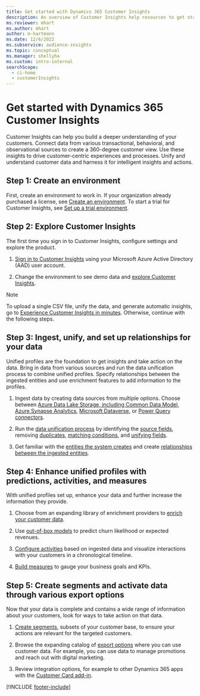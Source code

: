 ```yaml
---
title: Get started with Dynamics 365 Customer Insights
description: An overview of Customer Insights help resources to get started quickly. 
ms.reviewer: mhart
ms.author: mhart
author: m-hartmann
ms.date: 12/6/2022
ms.subservice: audience-insights 
ms.topic: conceptual
ms.manager: shellyha
ms.custom: intro-internal
searchScope: 
  - ci-home
  - customerInsights
---
```


# Get started with Dynamics 365 Customer Insights

Customer Insights can help you build a deeper understanding of your customers. Connect data from various transactional, behavioral, and observational sources to create a 360-degree customer view. Use these insights to drive customer-centric experiences and processes. Unify and understand customer data and harness it for intelligent insights and actions.

## Step 1: Create an environment

First, create an environment to work in. If your organization already purchased a license, see [Create an environment](create-environment.md). To start a trial for Customer Insights, see [Set up a trial environment](trial-signup.md).

## Step 2: Explore Customer Insights

The first time you sign in to Customer Insights, configure settings and explore the product.

1. [Sign in to Customer Insights](https://home.ci.ai.dynamics.com) using your Microsoft Azure Active Directory (AAD) user account.

1. Change the environment to see demo data and [explore Customer Insights](home.md).

> [!NOTE]
> To upload a single CSV file, unify the data, and generate automatic insights, go to [Experience Customer Insights in minutes](data-sources-single.md). Otherwise, continue with the following steps.

## Step 3: Ingest, unify, and set up relationships for your data

Unified profiles are the foundation to get insights and take action on the data. Bring in data from various sources and run the data unification process to combine unified profiles. Specify relationships between the ingested entities and use enrichment features to add information to the profiles.

1. Ingest data by creating data sources from multiple options. Choose between [Azure Data Lake Storage, including Common Data Model](connect-common-data-model.md), [Azure Synapse Analytics](connect-synapse.md), [Microsoft Dataverse](connect-dataverse-managed-lake.md), or  [Power Query connectors](connect-power-query.md).

1. Run the [data unification process](data-unification.md) by identifying the [source fields](map-entities.md), removing [duplicates](remove-duplicates.md), [matching conditions](match-entities.md), and [unifying fields](merge-entities.md).

1. Get familiar with the [entities the system creates](entities.md) and create [relationships between the ingested entities](relationships.md).

## Step 4: Enhance unified profiles with predictions, activities, and measures

With unified profiles set up, enhance your data and further increase the information they provide.

1. Choose from an expanding library of enrichment providers to [enrich your customer data](enrichment-hub.md).

1. Use [out-of-box models](predictions-overview.md) to predict churn likelihood or expected revenues.

1. [Configure activities](activities.md) based on ingested data and visualize interactions with your customers in a chronological timeline.

1. [Build measures](measures.md) to gauge your business goals and KPIs.

## Step 5: Create segments and activate data through various export options

Now that your data is complete and contains a wide range of information about your customers, look for ways to take action on that data.

1. [Create segments](segments.md), subsets of your customer base, to ensure your actions are relevant for the targeted customers.

1. Browse the expanding catalog of [export options](export-destinations.md) where you can use customer data. For example, you can use data to manage promotions and reach out with digital marketing.

1. Review integration options, for example to other Dynamics 365 apps with the [Customer Card add-in](customer-card-add-in.md).  


[!INCLUDE [footer-include](includes/footer-banner.md)]
